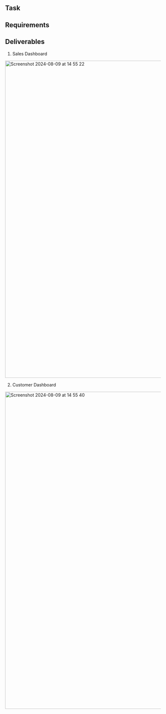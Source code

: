 ## Task

## Requirements

## Deliverables

1. Sales Dashboard
<img width="1027" alt="Screenshot 2024-08-09 at 14 55 22" src="https://github.com/user-attachments/assets/73613e95-b7c4-4ca7-a74f-f112146423bc">

2. Customer Dashboard
<img width="1027" alt="Screenshot 2024-08-09 at 14 55 40" src="https://github.com/user-attachments/assets/c2d6bd83-d16a-4458-b5f6-e3b9c1113a07">

